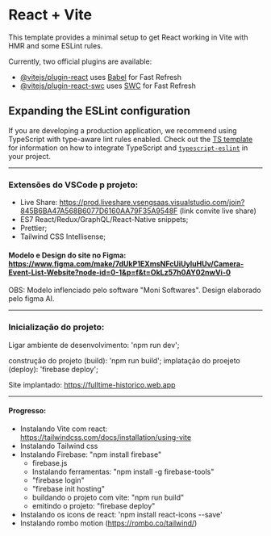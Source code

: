 # React + Vite

This template provides a minimal setup to get React working in Vite with HMR and some ESLint rules.

Currently, two official plugins are available:

- [@vitejs/plugin-react](https://github.com/vitejs/vite-plugin-react/blob/main/packages/plugin-react) uses [Babel](https://babeljs.io/) for Fast Refresh
- [@vitejs/plugin-react-swc](https://github.com/vitejs/vite-plugin-react/blob/main/packages/plugin-react-swc) uses [SWC](https://swc.rs/) for Fast Refresh

## Expanding the ESLint configuration

If you are developing a production application, we recommend using TypeScript with type-aware lint rules enabled. Check out the [TS template](https://github.com/vitejs/vite/tree/main/packages/create-vite/template-react-ts) for information on how to integrate TypeScript and [`typescript-eslint`](https://typescript-eslint.io) in your project.

---

### Extensões do VSCode p projeto:
- Live Share: https://prod.liveshare.vsengsaas.visualstudio.com/join?845B6BA47A568B6077D6160AA79F35A9548F (link convite live share)
- ES7 React/Redux/GraphQL/React-Native snippets;
- Prettier;
- Tailwind CSS Intellisense;

#### Modelo e Design do site no Figma: https://www.figma.com/make/7dUkP1EXmsNFcUiUyluHUv/Camera-Event-List-Website?node-id=0-1&p=f&t=OkLz57h0AY02nwVi-0

OBS: Modelo inflenciado pelo software "Moni Softwares". Design elaborado pelo figma AI.

---

### Inicialização do projeto:
Ligar ambiente de desenvolvimento: 'npm run dev';

construção do projeto (build): 'npm run build';
implatação do proejeto (deploy): 'firebase deploy'; 

Site implantado: https://fulltime-historico.web.app

---

#### Progresso:
- Instalando Vite com react: https://tailwindcss.com/docs/installation/using-vite
- Instalando Tailwind css
- Instalando Firebase: "npm install firebase"
    - firebase.js
    - Instalando ferramentas: "npm install -g firebase-tools"
    - "firebase login"
    - "firebase init hosting"
    - buildando o projeto com vite: "npm run build"
    - emitindo o projeto: "firebase deploy"
- Instalando os icons de react: 'npm install react-icons --save'
- Instalando rombo motion (https://rombo.co/tailwind/)
